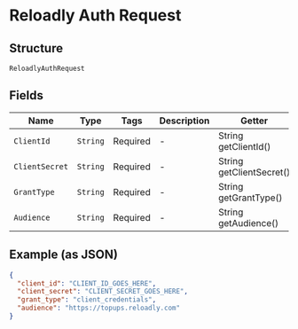 
# Reloadly Auth Request

## Structure

`ReloadlyAuthRequest`

## Fields

| Name | Type | Tags | Description | Getter | Setter |
|  --- | --- | --- | --- | --- | --- |
| `ClientId` | `String` | Required | - | String getClientId() | setClientId(String clientId) |
| `ClientSecret` | `String` | Required | - | String getClientSecret() | setClientSecret(String clientSecret) |
| `GrantType` | `String` | Required | - | String getGrantType() | setGrantType(String grantType) |
| `Audience` | `String` | Required | - | String getAudience() | setAudience(String audience) |

## Example (as JSON)

```json
{
  "client_id": "CLIENT_ID_GOES_HERE",
  "client_secret": "CLIENT_SECRET_GOES_HERE",
  "grant_type": "client_credentials",
  "audience": "https://topups.reloadly.com"
}
```

